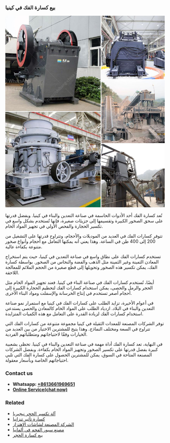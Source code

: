 <h3>بيع كسارة الفك في كينيا</h3><img src='1701850601.jpg' alt=''><p>تُعد كسارة الفك أحد الأدوات الحاسمة في صناعة التعدين والبناء في كينيا. وبفضل قدرتها على سحق الصخور الكبيرة وتقسيمها إلى جزيئات صغيرة، فإنها تُستخدم بشكل واسع في تكسير الحجارة والفحص الأولي في تجهيز المواد الخام.</p><p>تتوفر كسارات الفك في العديد من الموديلات والأحجام، وتتراوح قدرتها على التشغيل من 200 إلى 400 طن في الساعة. وهذا يعني أنه يمكنها التعامل مع أحجام وأنواع صخور متنوعة بكفاءة عالية.</p><p>تستخدم كسارات الفك على نطاق واسع في صناعة التعدين في كينيا، حيث يتم استخراج المعادن الثمينة وغير الثمينة مثل الذهب والفضة والنحاس من الصخور. بواسطة كسارة الفك، يمكن تكسير هذه الصخور وتحويلها إلى قطع صغيرة من الحجم الملائم للمعالجة اللاحقة.</p><p>أيضًا، تُستخدم كسارات الفك في صناعة البناء في كينيا. فعند تجهيز المواد الخام مثل الحجر والرمل والحصى، يمكن استخدام كسارات الفك لتحطيم الحجارة الكبيرة إلى أحجام أصغر تستخدم في إنتاج الخرسانة والإسفلت ومواد البناء الأخرى.</p><p>في أعوام الأخيرة، تزايد الطلب على كسارات الفك في كينيا مع استمرار نمو صناعة التعدين والبناء في البلاد. ازدياد الطلب على المواد الخام كالمعادن والحصى يستدعي استخدام كسارات الفك لزيادة القدرة على التعامل مع هذه الكميات المتزايدة.</p><p>توفر الشركات المصنعة للمعدات الثقيلة في كينيا مجموعة متنوعة من كسارات الفك التي تتراوح في السعة ومختلف النماذج. وهذا يتيح للمشترين الاختيار من بين العديد من الخيارات وفقًا لاحتياجاتهم ومتطلباتهم الفردية.</p><p>في النهاية، تعد كسارة الفك أداة مهمة في صناعة التعدين والبناء في كينيا. تحظى بشعبية كبيرة بفضل قدرتها على تكسير الصخور وتجهيز المواد الخام بكفاءة. وبفضل الشركات المصنعة المتاحة في السوق، يمكن للمشترين الحصول على كسارة الفك التي تلبي احتياجاتهم الخاصة وبأسعار معقولة.</p><h3>Contact us</h3><ul><li><strong>Whatsapp:&nbsp;<a href="https://wa.me/8613661969651">+8613661969651</a></strong></li><li><a href="https://swt.shibang-china.com/?git&amp;zhl&amp;بيع كسارة الفك في كينيا"><strong>Online Service(chat now)</strong></a></li></ul><h3>Related</h3><ul><li><a href='آلة تكسير الحجر نيجيريا.md'>آلة تكسير الحجر نيجيريا</a></li><li><a href='كسارة تأثير تنزانيا.md'>كسارة تأثير تنزانيا</a></li><li><a href='الشركة المصنعة لشاشات الاهتزاز.md'>الشركة المصنعة لشاشات الاهتزاز</a></li><li><a href='مصنع سيور الفحم في ألمانيا.md'>مصنع سيور الفحم في ألمانيا</a></li><li><a href='بيع كسارة الحجر.md'>بيع كسارة الحجر</a></li></ul>
